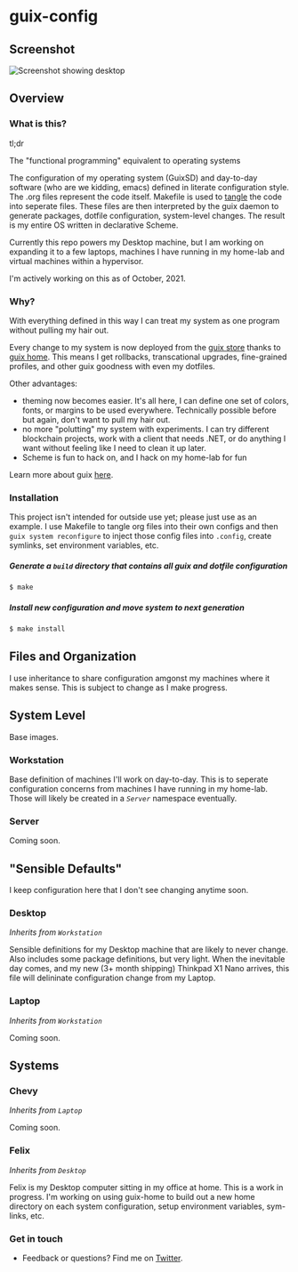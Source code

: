 # guix-config

## Screenshot

![Screenshot showing desktop](res/Desktop.png) 

## Overview
### What is this?

tl;dr

The "functional programming" equivalent to operating systems

The configuration of my operating system (GuixSD) and day-to-day software (who are we kidding, emacs) defined in literate configuration style. The .org files represent the code itself. Makefile is used to [tangle](https://orgmode.org/worg/org-contrib/babel/intro.html) the code into seperate files. These files are then interpreted by the guix daemon to generate packages, dotfile configuration, system-level changes. The result is my entire OS written in declarative Scheme.

Currently this repo powers my Desktop machine, but I am working on expanding it to a few laptops, machines I have running in my home-lab and virtual machines within a hypervisor.

I'm actively working on this as of October, 2021.

### Why?

With everything defined in this way I can treat my system as one program without pulling my hair out. 

Every change to my system is now deployed from the [guix store](https://guix.gnu.org/manual/en/html_node/The-Store.html) thanks to [guix home](https://guix.gnu.org/manual/devel/en/html_node/Home-Configuration.html). This means I get rollbacks, transcational upgrades, fine-grained profiles, and other guix goodness with even my dotfiles.

Other advantages: 
- theming now becomes easier. It's all here, I can define one set of colors, fonts, or margins to be used everywhere. Technically possible before but again, don't want to pull my hair out.
- no more "polutting" my system with experiments. I can try different blockchain projects, work with a client that needs .NET, or do anything I want without feeling like I need to clean it up later.
- Scheme is fun to hack on, and I hack on my home-lab for fun

Learn more about guix [here](https://guix.gnu.org/).

### Installation

This project isn't intended for outside use yet; please just use as an example. I use Makefile to tangle org files into their own configs and then ```guix system reconfigure``` to inject those config files into ```.config```, create symlinks, set environment variables, etc. 

##### Generate a ```build``` directory that contains all guix and dotfile configuration

```sh
$ make
```

##### Install new configuration and move system to next generation
```sh
$ make install
```

## Files and Organization

I use inheritance to share configuration amgonst my machines where it makes sense. This is subject to change as I make progress.

## System Level
Base images.

### Workstation
Base definition of machines I'll work on day-to-day. This is to seperate configuration concerns from machines I have running in my home-lab. Those will likely be created in a _`Server`_ namespace eventually.

### Server
Coming soon.

## "Sensible Defaults"
I keep configuration here that I don't see changing anytime soon.

### Desktop
_Inherits from `Workstation`_

Sensible definitions for my Desktop machine that are likely to never change. Also includes some package definitions, but very light. When the inevitable day comes, and my new (3+ month shipping) Thinkpad X1 Nano arrives, this file will delininate configuration change from my Laptop.

### Laptop
_Inherits from `Workstation`_

Coming soon.

## Systems

### Chevy
_Inherits from `Laptop`_

Coming soon.

### Felix
_Inherits from `Desktop`_

Felix is my Desktop computer sitting in my office at home. This is a work in progress. I'm working on using guix-home to build out a new home directory on each system configuration, setup environment variables, sym-links, etc.

### Get in touch
- Feedback or questions? Find me on [Twitter](https://twitter.com/dustinhlyons).
